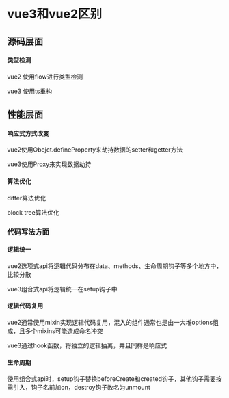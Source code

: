 # vue3和vue2区别



## 源码层面

#### 类型检测

vue2 使用flow进行类型检测

vue3 使用ts重构



## 性能层面

#### 响应式方式改变

vue2使用Obejct.defineProperty来劫持数据的setter和getter方法

vue3使用Proxy来实现数据劫持

#### 算法优化

differ算法优化

block tree算法优化



### 代码写法方面

#### 逻辑统一

vue2选项式api将逻辑代码分布在data、methods、生命周期钩子等多个地方中，比较分散

vue3组合式api将逻辑统一在setup钩子中



#### 逻辑代码复用

vue2通常使用mixin实现逻辑代码复用，混入的组件通常也是由一大堆options组成，且多个mixins可能造成命名冲突

vue3通过hook函数，将独立的逻辑抽离，并且同样是响应式



#### 生命周期

使用组合式api时，setup钩子替换beforeCreate和created钩子，其他钩子需要按需引入，钩子名前加on，destroy钩子改名为unmount


